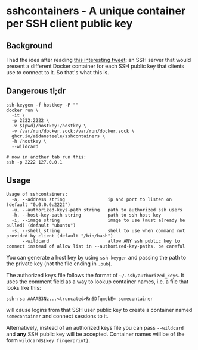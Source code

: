 # sshcontainers - A unique container per SSH client public key

## Background

I had the idea after reading [this interesting tweet][tweet]: an SSH server that
would present a different Docker container for each SSH public key that clients
use to connect to it. So that's what this is.

## Dangerous tl;dr

```
ssh-keygen -f hostkey -P ""
docker run \
  -it \
  -p 2222:2222 \
  -v $(pwd)/hostkey:/hostkey \
  -v /var/run/docker.sock:/var/run/docker.sock \
  ghcr.io/aidansteele/sshcontainers \
  -h /hostkey \
  --wildcard

# now in another tab run this:
ssh -p 2222 127.0.0.1
```

## Usage

```
Usage of sshcontainers:
  -a, --address string                ip and port to listen on (default "0.0.0.0:2222")
  -u, --authorized-keys-path string   path to authorized ssh users
  -h, --host-key-path string          path to ssh host key
  -i, --image string                  image to use (must already be pulled) (default "ubuntu")
  -s, --shell string                  shell to use when command not provided by client (default "/bin/bash")
      --wildcard                      allow ANY ssh public key to connect instead of allow list in --authorized-key-paths. be careful
```

You can generate a host key by using `ssh-keygen` and passing the path to the 
private key (not the file ending in `.pub`).

The authorized keys file follows the format of `~/.ssh/authorized_keys`. It uses
the comment field as a way to lookup container names, i.e. a file that looks like
this:

```
ssh-rsa AAAAB3Nz...<truncated>Rn6DfqmebE= somecontainer
```

will cause logins from that SSH user public key to create a container named
`somecontainer` and connect sessions to it.

Alternatively, instead of an authorized keys file you can pass `--wildcard` and
**any** SSH public key will be accepted. Container names will be of the form
`wildcard${key fingerprint}`.

[tweet]: https://twitter.com/supersat/status/1320145718741323776
